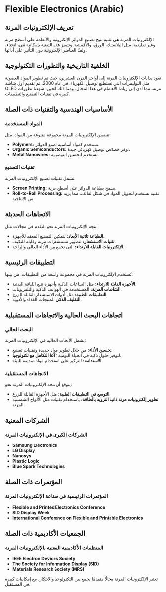 # Flexible Electronics (Arabic)

## تعريف الإلكترونيات المرنة

الإلكترونيات المرنة هي تقنية تتيح تصنيع الدوائر الإلكترونية والأنظمة على أسطح مرنة وغير تقليدية، مثل البلاستيك، الورق، والأقمشة. وتتميز هذه التقنية بإمكانية ثني، انحناء، ولفّ العناصر الإلكترونية دون التأثير على أدائها.

## الخلفية التاريخية والتطورات التكنولوجية

تعود بدايات الإلكترونيات المرنة إلى أواخر القرن العشرين، حيث تم تطوير المواد العضوية مثل البوليمرات التي تستطيع توصيل الكهرباء. في عام 2000، تم تقديم أول شاشة OLED مرنة، مما أدى إلى زيادة الاهتمام في هذا المجال. ومنذ ذلك الحين، شهدنا تطورات كبيرة في تقنيات التصنيع والتطبيقات.

## الأساسيات الهندسية والتقنيات ذات الصلة

### المواد المستخدمة

تتضمن الإلكترونيات المرنة مجموعة متنوعة من المواد، مثل:

- **Polymers:** تستخدم كمواد أساسية لصنع الدوائر.
- **Organic Semiconductors:** توفر خصائص توصيل كهربائي جيدة.
- **Metal Nanowires:** تستخدم لتحسين التوصيلية.

### تقنيات التصنيع

تشمل تقنيات تصنيع الإلكترونيات المرنة:

- **Screen Printing:** يسمح بطباعة الدوائر على أسطح مرنة.
- **Roll-to-Roll Processing:** تقنية تستخدم لتحويل المواد في شكل لفائف، مما يزيد من الإنتاجية.

## الاتجاهات الحديثة

تتجه الإلكترونيات المرنة نحو التقدم في مجالات مثل:

- **الطباعة ثلاثية الأبعاد:** لتمكين التصنيع المعقد للأجهزة.
- **تقنيات الاستشعار:** لتطوير مستشعرات مرنة وقابلة للتكيف.
- **الإلكترونيات القابلة للارتداء:** التي تجمع بين الأداء العالي والراحة.

## التطبيقات الرئيسية

تُستخدم الإلكترونيات المرنة في مجموعة واسعة من التطبيقات، من بينها:

- **الأجهزة القابلة للارتداء:** مثل الساعات الذكية وأجهزة تتبع اللياقة البدنية.
- **الشاشات المرنة:** المستخدمة في الهواتف الذكية والتلفزيونات.
- **التطبيقات الطبية:** مثل أدوات الاستشعار القابلة للزرع.
- **التغليف الذكي:** لمنتجات الغذاء والأدوية.

## اتجاهات البحث الحالية والاتجاهات المستقبلية

### البحث الحالي

تشمل الأبحاث الحالية في الإلكترونيات المرنة:

- **تحسين الأداء:** من خلال تطوير مواد جديدة وتقنيات تصنيع.
- **التكامل مع تكنولوجيا IoT:** لتوفير حلول ذكية في الحياة اليومية.
- **الاستدامة:** التركيز على استخدام مواد صديقة للبيئة.

### الاتجاهات المستقبلية

يتوقع أن تتجه الإلكترونيات المرنة نحو:

- **التوسع في التطبيقات الطبية:** مثل الأجهزة القابلة للزرع.
- **تطوير إلكترونيات مرنة ذاتية التزويد بالطاقة:** باستخدام تقنيات مثل الألواح الشمسية المرنة.

## الشركات المعنية

### الشركات الكبرى في الإلكترونيات المرنة

- **Samsung Electronics**
- **LG Display**
- **Nanosys**
- **Plastic Logic**
- **Blue Spark Technologies**

## المؤتمرات ذات الصلة

### المؤتمرات الرئيسية في صناعة الإلكترونيات المرنة

- **Flexible and Printed Electronics Conference**
- **SID Display Week**
- **International Conference on Flexible and Printable Electronics**

## الجمعيات الأكاديمية ذات الصلة

### المنظمات الأكاديمية المعنية بالإلكترونيات المرنة

- **IEEE Electron Devices Society**
- **The Society for Information Display (SID)**
- **Materials Research Society (MRS)**

تعتبر الإلكترونيات المرنة مجالًا متقدمًا يجمع بين التكنولوجيا والابتكار، مع إمكانيات كبيرة في المستقبل.